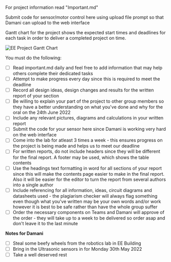 For project information read "Important.md"

Submit code for sensor/motor control here using upload file prompt so that Damani can upload to the web interface

Gantt chart for the project shows the expected start times and deadlines for each task in order to deliver a completed project on time.

![EE Project Gantt Chart](https://user-images.githubusercontent.com/106095203/170874786-cc7f64eb-d050-46ae-aa13-25eecf843db8.png)

You must do the following:
- [ ] Read important.md daily and feel free to add information that may help others complete their dedicated tasks
- [ ] Attempt to make progress every day since this is required to meet the deadline
- [ ] Record all design ideas, design changes and results for the written report of your section
- [ ] Be willing to explain your part of the project to other group members so they have a better understanding on what you've done and why for the oral on the 24th June 2022
- [ ] Include any relevant pictures, diagrams and calculations in your written report
- [ ] Submit the code for your sensor here since Damani is working very hard on the web interface
- [ ] Come into the lab for atleast 3 times a week - this ensures progress on the project is being made and helps us to meet our deadline
- [ ] For written reports, do not include headers since they will be different for the final report. A footer may be used, which shows the table contents
- [ ] Use the headings text formatting in word for all sections of your report since this will make the contents page easier to make in the final report. Also it will be easier for the editor to turn the report from several authors into a single author
- [ ] Include referencing for all information, ideas, circuit diagrams and datasheets used - the plagiarism checker will always flag something even though what you've written may be your own words and/or work however it is best to be safe rather than have the whole group suffer
- [ ] Order the necessary components on Teams and Damani will approve of the order - they will take up to a week to be delivered so order asap and don't leave it to the last minute

**Notes for Damani**
- [ ] Steal some beefy wheels from the robotics lab in EE Building
- [ ] Bring in the Ultrasonic sensors in for Monday 30th May 2022
- [ ] Take a well deserved rest
